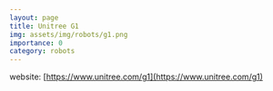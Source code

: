 ```yaml
---
layout: page
title: Unitree G1
img: assets/img/robots/g1.png
importance: 0
category: robots
---
```


website: [https://www.unitree.com/g1](https://www.unitree.com/g1)
